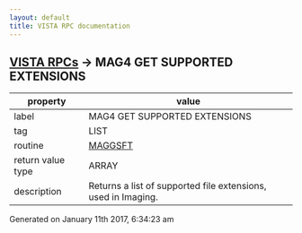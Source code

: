 ```yaml
---
layout: default
title: VISTA RPC documentation
---
```




## [VISTA RPCs](TableOfContent.md) &#8594; MAG4 GET SUPPORTED EXTENSIONS 

 property | value 
--- | --- 
 label | MAG4 GET SUPPORTED EXTENSIONS
 tag | LIST
 routine | [MAGGSFT](http://code.osehra.org/dox/Routine_MAGGSFT_source.html)
 return value type | ARRAY
 description | Returns a list of supported file extensions, used in Imaging.




Generated on January 11th 2017, 6:34:23 am